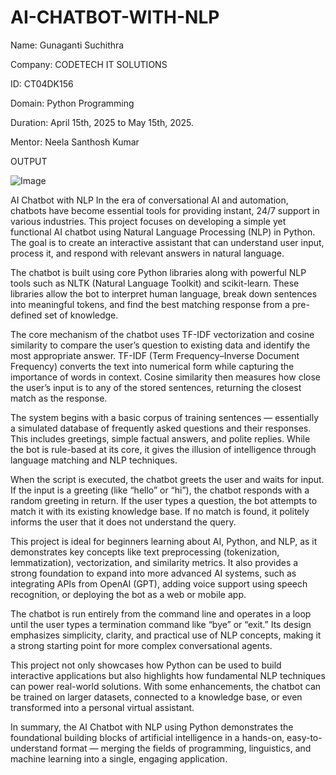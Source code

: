 # AI-CHATBOT-WITH-NLP

Name: Gunaganti Suchithra

Company: CODETECH IT SOLUTIONS

ID: CT04DK156

Domain: Python Programming

Duration: April 15th, 2025 to May 15th, 2025.

Mentor: Neela Santhosh Kumar

OUTPUT

![Image](https://github.com/user-attachments/assets/bb627476-b536-4aa9-917f-57d6e7e760df)


AI Chatbot with NLP 
In the era of conversational AI and automation, chatbots have become essential tools for providing instant, 24/7 support in various industries. This project focuses on developing a simple yet functional AI chatbot using Natural Language Processing (NLP) in Python. The goal is to create an interactive assistant that can understand user input, process it, and respond with relevant answers in natural language.

The chatbot is built using core Python libraries along with powerful NLP tools such as NLTK (Natural Language Toolkit) and scikit-learn. These libraries allow the bot to interpret human language, break down sentences into meaningful tokens, and find the best matching response from a pre-defined set of knowledge.

The core mechanism of the chatbot uses TF-IDF vectorization and cosine similarity to compare the user’s question to existing data and identify the most appropriate answer. TF-IDF (Term Frequency–Inverse Document Frequency) converts the text into numerical form while capturing the importance of words in context. Cosine similarity then measures how close the user’s input is to any of the stored sentences, returning the closest match as the response.

The system begins with a basic corpus of training sentences — essentially a simulated database of frequently asked questions and their responses. This includes greetings, simple factual answers, and polite replies. While the bot is rule-based at its core, it gives the illusion of intelligence through language matching and NLP techniques.

When the script is executed, the chatbot greets the user and waits for input. If the input is a greeting (like “hello” or “hi”), the chatbot responds with a random greeting in return. If the user types a question, the bot attempts to match it with its existing knowledge base. If no match is found, it politely informs the user that it does not understand the query.

This project is ideal for beginners learning about AI, Python, and NLP, as it demonstrates key concepts like text preprocessing (tokenization, lemmatization), vectorization, and similarity metrics. It also provides a strong foundation to expand into more advanced AI systems, such as integrating APIs from OpenAI (GPT), adding voice support using speech recognition, or deploying the bot as a web or mobile app.

The chatbot is run entirely from the command line and operates in a loop until the user types a termination command like “bye” or “exit.” Its design emphasizes simplicity, clarity, and practical use of NLP concepts, making it a strong starting point for more complex conversational agents.

This project not only showcases how Python can be used to build interactive applications but also highlights how fundamental NLP techniques can power real-world solutions. With some enhancements, the chatbot can be trained on larger datasets, connected to a knowledge base, or even transformed into a personal virtual assistant.

In summary, the AI Chatbot with NLP using Python demonstrates the foundational building blocks of artificial intelligence in a hands-on, easy-to-understand format — merging the fields of programming, linguistics, and machine learning into a single, engaging application.


